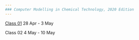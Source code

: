```yaml
---
### Computer Modelling in Chemical Technology, 2020 Edition
---
```


[Class 01](01/README.md)  28 Apr - 3 May

Class 02  4 May - 10 May

